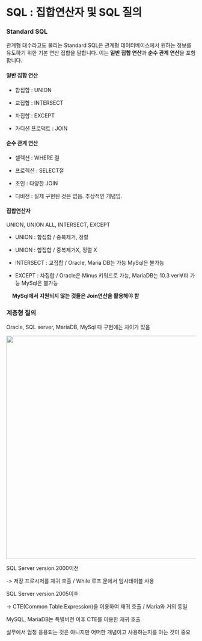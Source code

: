 # SQL : 집합연산자 및 SQL 질의

### Standard SQL

 관계형 대수라고도 불리는 Standard SQL은 관계형 데이터베이스에서 원하는 정보를 유도하기 위한 기본 연산 집합을 말합니다. 이는 **일반 집합 연산**과 **순수 관계 연산**을 포함합니다.

#### 일반 집합 연산

- 합집합 : UNION

- 교집합 : INTERSECT

- 차집합 : EXCEPT

- 카디션 프로덕트 : JOIN

#### 순수 관계 연산

- 셀렉션 : WHERE 절

- 프로젝션 : SELECT절

- 조인 : 다양한 JOIN

- 디비전 : 실제 구현된 것은 없음. 추상적인 개념임.

#### 집합연산자

UNION, UNION ALL, INTERSECT, EXCEPT

- UNION : 합집합 / 중복제거, 정렬

- UNION : 합집합 / 중복제거X, 정렬 X

- INTERSECT : 교집합 / Oracle, Maria DB는 가능 MySql은 불가능

- EXCEPT : 차집합 / Oracle은 Minus 키워드로 가능, MariaDB는 10.3 ver부터 가능 MySql은 불가능

    **MySql에서 지원되지 않는 것들은 Join연산을 활용해야 함**

### 계층형 질의

Oracle, SQL server, MariaDB, MySql 다 구현에는 차이가 있음

<img title="" src="file:///C:/Users/user/Desktop/Coding/studynote/계층형질의.PNG" alt="" width="593" data-align="center">

SQL Server version.2000이전

-> 저장 프로시저를 재귀 호출 / While 루프 문에서 임시테이블 사용

SQL Server version.2005이후

-> CTE(Common Table Expression)을 이용하여 재귀 호출 / Maria와 거의 동일

MySQL, MariaDB는 특별버전 이후 CTE를 이용한 재귀 호출

실무에서 엄청 응용되는 것은 아니지만 어떠한 개념이고 사용하는지를 아는 것이 중요
